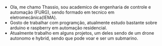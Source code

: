 - Ola, me chamo Thassio, sou academico de engenharia de controle e automação (FURG), sendo formado em tecnico em eletromecânica(IEMA).
- Gosto de trabalhar com programção, atualmente estudo bastante sobre arduino e raspberry em automação residencial.
- Atualmente trabalho em alguns projetos, um deles sendo de um drone autonomo e hybrid, sendo que pode voar e ser um submarino. 


